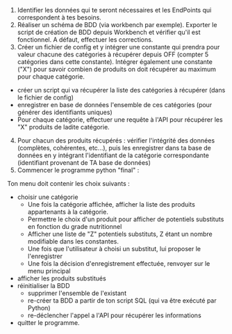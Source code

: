 1. Identifier les données qui te seront nécessaires et les EndPoints qui correspondent à tes besoins.
2. Réaliser un schéma de BDD (via workbench par exemple). Exporter le script de création de BDD depuis Workbench et vérifier qu'il est fonctionnel. A défaut, effectuer les corrections.
3. Créer un fichier de config et y intégrer une constante qui prendra pour valeur chacune des catégories à récupérer depuis OFF (compter 5 catégories dans cette constante). Intégrer également une constante ("X") pour savoir combien de produits on doit récupérer au maximum pour chaque catégorie.
  - créer un script qui va récupérer la liste des catégories à récupérer (dans le fichier de config)
  - enregistrer en base de données l'ensemble de ces catégories (pour générer des identifiants uniques)
  - Pour chaque catégorie, effectuer une requête à l'API pour récupérer les "X" produits de ladite catégorie.
4. Pour chacun des produits récupérés : vérifier l'intégrité des données (complètes, cohérentes, etc...), puis les enregistrer dans ta base de données en y intégrant l'identifiant de la catégorie correspondante (identifiant provenant de TA base de données)
5. Commencer le programme python "final" : 

Ton menu doit contenir les choix suivants : 

- choisir une catégorie
  - Une fois la catégorie affichée, afficher la liste des produits appartenants à la catégorie.
  - Permettre le choix d'un produit pour afficher de potentiels substituts en fonction du grade nutritionnel
  - Afficher une liste de "Z" potentiels substituts, Z étant un nombre modifiable dans les constantes.
  - Une fois que l'utilisateur à choisi un substitut, lui proposer le l'enregistrer
  - Une fois la décision d'enregistrement effectuée, renvoyer sur le menu principal
- afficher les produits substitués
- réinitialiser la BDD
  - supprimer l'ensemble de l'existant
  - re-créer ta BDD a partir de ton script SQL (qui va être exécuté par Python)
  - re-déclencher l'appel a l'API pour récupérer les informations
- quitter le programme.

